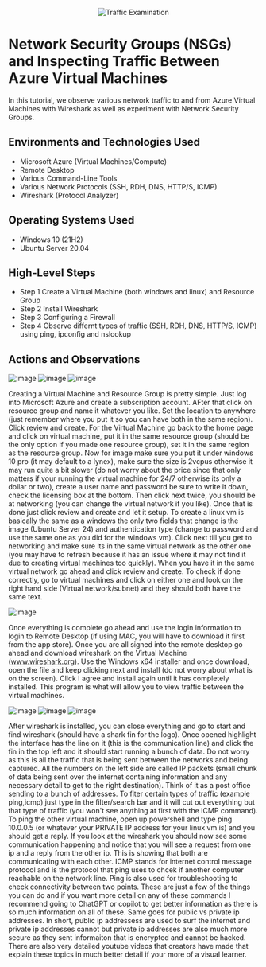 
<p align="center">
<img src="https://i.imgur.com/Ua7udoS.png" alt="Traffic Examination"/>
</p>

<h1>Network Security Groups (NSGs) and Inspecting Traffic Between Azure Virtual Machines</h1>
In this tutorial, we observe various network traffic to and from Azure Virtual Machines with Wireshark as well as experiment with Network Security Groups. <br />




<h2>Environments and Technologies Used</h2>

- Microsoft Azure (Virtual Machines/Compute)
- Remote Desktop
- Various Command-Line Tools
- Various Network Protocols (SSH, RDH, DNS, HTTP/S, ICMP)
- Wireshark (Protocol Analyzer)

<h2>Operating Systems Used </h2>

- Windows 10 (21H2)
- Ubuntu Server 20.04

<h2>High-Level Steps</h2>

- Step 1 Create a Virtual Machine (both windows and linux) and Resource Group
- Step 2 Install Wireshark
- Step 3 Configuring a Firewall
- Step 4 Observe differnt types of traffic (SSH, RDH, DNS, HTTP/S, ICMP) using ping, ipconfig and nslookup

<h2>Actions and Observations</h2>

<p>
  
![image](https://github.com/user-attachments/assets/cb472f46-28ba-4eac-aea3-948f6fb0f53d)
![image](https://github.com/user-attachments/assets/539d844b-02d9-4c55-a7cf-fa112203a79f)
![image](https://github.com/user-attachments/assets/6a74dc81-0d75-4a2d-8a4a-e2f0b22cbd00)

Creating a Virtual Machine and Resource Group is pretty simple. Just log into Microsoft Azure and create a subscription account. AFter that click on resource group and name it whatever you like. Set the location to anywhere (just remember where you put it so you can have both in the same region). Click review and create. For the Virtual Machine go back to the home page and click on virtual machine, put it in the same resource group (should be the only option if you made one resource group), set it in the same region as the resource group. Now for image make sure you put it under windows 10 pro (it may default to a lynex), make sure the size is 2vcpus otherwise it may run quite a bit slower (do not worry about the price since that only matters if your running the virtual machine for 24/7 otherwise its only a dollar or two), create a user name and password be sure to write it down, check the licensing box at the bottom. Then click next twice, you should be at networking (you can change the virtual network if you like). Once that is done just click review and create and let it setup. To create a linux vm is basically the same as a windows the only two fields that change is the image (Ubuntu Server 24) and authentication type (change to password and use the same one as you did for the windows vm). Click next till you get to networking and make sure its in the same virtual network as the other one (you may have to refresh because it has an issue where it may not find it due to creating virtual machines too quickly). When you have it in the same virtual network go ahead and click review and create. To check if done correctly, go to virtual machines and click on either one and look on the right hand side (Virtual network/subnet) and they should both have the same text.

![image](https://github.com/user-attachments/assets/98075d30-b4dc-4abc-97b6-cb5370429558)

Once everything is complete go ahead and use the login information to login to Remote Desktop (if using MAC, you will have to download it first from the app store). Once you are all signed into the remote desktop go ahead and download wireshark on the Virtual Machine (www.wireshark.org). Use the Windows x64 installer and once download, open the file and keep clicking next and install (do not worry about what is on the screen). Click I agree and install again until it has completely installed. This program is what will allow you to view traffic between the virtual machines. 

![image](https://github.com/user-attachments/assets/5af650ce-5acb-4411-b979-0c4069812223)
![image](https://github.com/user-attachments/assets/45210709-e8f1-451e-81e5-1bbfa59d0176)
![image](https://github.com/user-attachments/assets/1fa5d0ca-b8ec-4ef3-8c7b-83b9a8384a8a)

After wireshark is installed, you can close everything and go to start and find wireshark (should have a shark fin for the logo). Once opened highlight the interface has the line on it (this is the communication line) and click the fin in the top left and it should start running a bunch of data. Do not worry as this is all the traffic that is being sent between the networks and being captured. All the numbers on the left side are called IP packets (small chunk of data being sent over the internet containing information and any necessary detail to get to the right destination). Think of it as a post office sending to a bunch of addresses. To fiter certain types of traffic (example ping,icmp) just type in the filter/search bar and it will cut out everything but that type of traffic (you won't see anything at first with the ICMP command). To ping the other virtual machine, open up powershell and type ping 10.0.0.5 (or whatever your PRIVATE IP address for your linux vm is) and you should get a reply. If you look at the wireshark you should now see some communication happening and notice that you will see a request from one ip and a reply from the other ip. This is showing that both are communicating with each other. ICMP stands for internet control message protocol and is the protocol that ping uses to chcek if another computer reachable on the network line. Ping is also used for troubleshooting to check connectivity between two points. These are just a few of the things you can do and if you want more detail on any of these commands I recommend going to ChatGPT or copilot to get better information as there is so much information on all of these. Same goes for public vs private ip addresses. In short, public ip addressess are used to surf the internet and private ip addresses cannot but private ip addresses are also much more secure as they sent informaiton that is encrypted and cannot be hacked. There are also very detailed youtube videos that creators have made that explain these topics in much better detail if your more of a visual learner.
</p>
<br />


